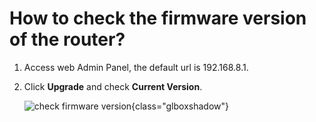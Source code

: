# How to check the firmware version of the router?

1. Access web Admin Panel, the default url is 192.168.8.1.
2. Click **Upgrade** and check **Current Version**.
    
    ![check firmware version](https://static.gl-inet.com/docs/en/3/tutorials/check_firmware_version/check_firmware_version.png){class="glboxshadow"}

